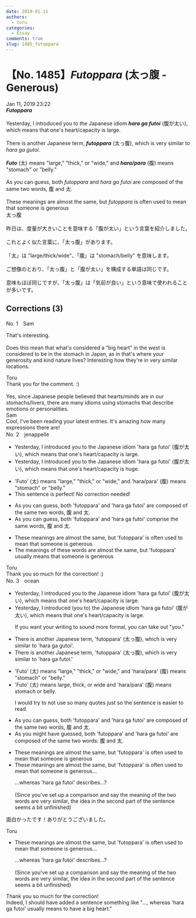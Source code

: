 ```yaml
---
date: 2019-01-11
authors:
  - toru
categories:
  - Essay
comments: true
slug: 1485_futoppara
---
```


# 【No. 1485】<strong><em>Futoppara</strong></em> (太っ腹 - Generous)
<div class="date">Jan 11, 2019 23:22</div>
<div id="post"><div id="body_show_ori">
<strong><em>Futoppara</strong></em><br/><br/>Yesterday, I introduced you to the Japanese idiom <strong><em>hara ga futoi</em></strong> (腹が太い), which means that one's heart/capacity is large.<br/><br/>There is another Japanese term, <strong><em>futoppara</em></strong> (太っ腹), which is very similar to <em>hara ga gutoi</em>.<br/><br/><strong><em>Futo</em></strong> (太) means "large," "thick," or "wide," and <strong><em>hara/para</em></strong> (腹) means "stomach" or "belly."<br/><br/>As you can guess, both <em>futoppara</em> and <em>hara ga futoi</em> are composed of the same two words, 腹 and 太.<br/><br/>These meanings are almost the same, but <em>futoppara</em> is often used to mean that someone is generous
</div></div>

<!-- more -->

<div id="post_ja"><div id="body_show_mo">
太っ腹<br/><br/>昨日は、度量が大きいことを意味する「腹が太い」という言葉を紹介しました。<br/><br/>これとよく似た言葉に、「太っ腹」があります。<br/><br/>「太」は "large/thick/wide"、「腹」は "stomach/belly" を意味します。<br/><br/>ご想像のとおり、「太っ腹」と「腹が太い」を構成する単語は同じです。<br/><br/>意味もほぼ同じですが、「太っ腹」は「気前が良い」という意味で使われることが多いです。
</div></div>

## Corrections (3)
<div id="block"><div class="first_name"> No. 1　<span class="just_name">Sam</span></div><div id="block2">
<p class="comment_small">
 That's interesting.
 <br/>
 <br/>
 Does this mean that what's considered a "big heart" in the west is considered to be in the stomach in Japan, as in that's where your generosity and kind nature lives? Interesting how they're in very similar locations.
</p>

</div><div class="name"><span class="just_name">Toru</span><br>
Thank you for the comment. :)<br/><br/>Yes, since Japanese people believed that hearts/minds are in our stomachs/livers, there are many idioms using stomachs that describe emotions or personalities.
</div>
<div class="name"><span class="just_name">Sam</span><br>
Cool, I've been reading your latest entries. It's amazing how many expressions there are!
</div>
</div>
<div id="block"><div class="first_name"> No. 2　<span class="just_name">jenappelle</span></div><div id="block2">
<ul class="correction_field">
<li class="incorrect">Yesterday, I introduced you to the Japanese idiom 'hara ga futoi' (腹が太い), which means that one's heart/capacity is large.</li>
<li class="corrected correct">
Yesterday, I introduced you to the Japanese idiom 'hara ga futoi' (腹が太い), which means that one's heart/capacity is huge.
</li>
</ul>
<ul class="correction_field">
<li class="incorrect">'Futo' (太) means "large," "thick," or "wide," and 'hara/para' (腹) means "stomach" or "belly."</li>
<li class="corrected perfect">This sentence is perfect! No correction needed!</li>
</ul>
<ul class="correction_field">
<li class="incorrect">As you can guess, both 'futoppara' and 'hara ga futoi' are composed of the same two words, 腹 and 太.</li>
<li class="corrected correct">
As you can guess, both 'futoppara' and 'hara ga futoi' comprise the same words, 腹 and 太.
</li>
</ul>
<ul class="correction_field">
<li class="incorrect">These meanings are almost the same, but 'futoppara' is often used to mean that someone is generous</li>
<li class="corrected correct">
The meanings of these words are almost the same, but 'futoppara' usually means that someone is generous
</li>
</ul>
</div><div class="name"><span class="just_name">Toru</span><br>
Thank you so much for the correction! :)
</div>
</div>
<div id="block"><div class="first_name"> No. 3　<span class="just_name">ocean</span></div><div id="block2">
<ul class="correction_field">
<li class="incorrect">Yesterday, I introduced you to the Japanese idiom 'hara ga futoi' (腹が太い), which means that one's heart/capacity is large.</li>
<li class="corrected correct">
Yesterday, I introduced <span class="f_blue">(you to) </span>the Japanese idiom 'hara ga futoi' (腹が太い), which means that one's heart/capacity is large.
<p class="correction_comment">If you want your writing to sound more formal, you can take out "you."</p>
</li>
</ul>
<ul class="correction_field">
<li class="incorrect">There is another Japanese term, 'futoppara' (太っ腹), which is very similar to 'hara ga gutoi'.</li>
<li class="corrected correct">
There is another Japanese term, 'futoppara' (太っ腹), which is very similar to 'hara ga <span class="f_blue">f</span>utoi.'
</li>
</ul>
<ul class="correction_field">
<li class="incorrect">'Futo' (太) means "large," "thick," or "wide," and 'hara/para' (腹) means "stomach" or "belly."</li>
<li class="corrected correct">
'Futo' (太) means large, thick, or wide and 'hara/para' (腹) means stomach or belly.
<p class="correction_comment">I would try to not use so many quotes just so the sentence is easier to read.</p>
</li>
</ul>
<ul class="correction_field">
<li class="incorrect">As you can guess, both 'futoppara' and 'hara ga futoi' are composed of the same two words, 腹 and 太.</li>
<li class="corrected correct">
As you <span class="f_blue">might have </span>guess<span class="f_blue">ed</span>, both 'futoppara' and 'hara ga futoi' are composed of the same two words: 腹 and 太.
</li>
</ul>
<ul class="correction_field">
<li class="incorrect">These meanings are almost the same, but 'futoppara' is often used to mean that someone is generous</li>
<li class="corrected correct">
These meanings are almost the same, but 'futoppara' is often used to mean that someone is generous<span class="f_blue">...</span>
<p class="correction_comment">...whereas 'hara ga futoi' describes...?<br/><br/>(Since you've set up a comparison and say the meaning of the two words are very similar, the idea in the second part of the sentence seems a bit unfinished)</p>
</li>
</ul>
<p class="comment_small">
 面白かったです！ありがとうございました。
</p>

</div><div class="name"><span class="just_name">Toru</span><br><div class="quote_field"><ul class="correction_field">
<li class="corrected correct">
These meanings are almost the same, but 'futoppara' is often used to mean that someone is generous<span class="f_blue">...</span>
<p class="correction_comment">
...whereas 'hara ga futoi' describes...?<br/><br/>(Since you've set up a comparison and say the meaning of the two words are very similar, the idea in the second part of the sentence seems a bit unfinished)
</p>
</li>
</ul></div>
Thank you so much for the correction!<br/>Indeed, I should have added a sentence something like "..., whereas 'hara ga futoi' usually means to have a big heart."
</div>
</div>
